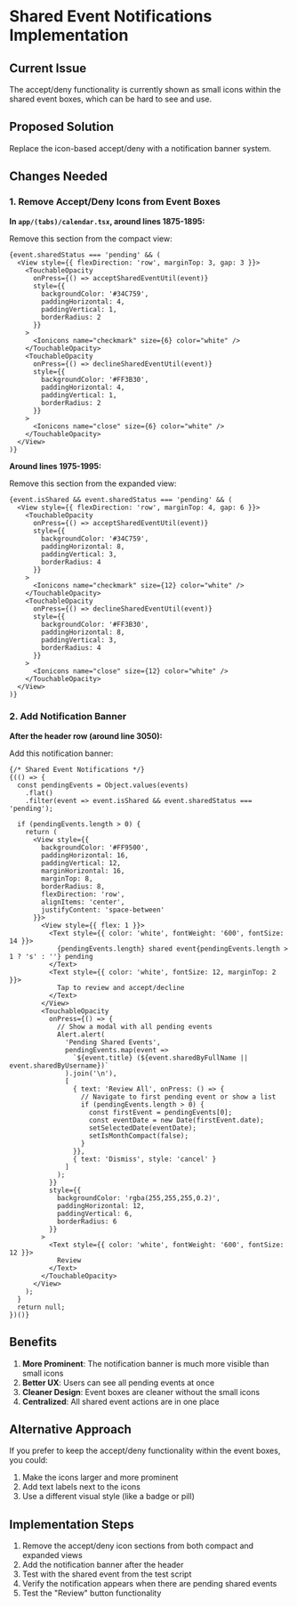 # Shared Event Notifications Implementation

## Current Issue
The accept/deny functionality is currently shown as small icons within the shared event boxes, which can be hard to see and use.

## Proposed Solution
Replace the icon-based accept/deny with a notification banner system.

## Changes Needed

### 1. Remove Accept/Deny Icons from Event Boxes

**In `app/(tabs)/calendar.tsx`, around lines 1875-1895:**

Remove this section from the compact view:
```tsx
{event.sharedStatus === 'pending' && (
  <View style={{ flexDirection: 'row', marginTop: 3, gap: 3 }}>
    <TouchableOpacity
      onPress={() => acceptSharedEventUtil(event)}
      style={{
        backgroundColor: '#34C759',
        paddingHorizontal: 4,
        paddingVertical: 1,
        borderRadius: 2
      }}
    >
      <Ionicons name="checkmark" size={6} color="white" />
    </TouchableOpacity>
    <TouchableOpacity
      onPress={() => declineSharedEventUtil(event)}
      style={{
        backgroundColor: '#FF3B30',
        paddingHorizontal: 4,
        paddingVertical: 1,
        borderRadius: 2
      }}
    >
      <Ionicons name="close" size={6} color="white" />
    </TouchableOpacity>
  </View>
)}
```

**Around lines 1975-1995:**

Remove this section from the expanded view:
```tsx
{event.isShared && event.sharedStatus === 'pending' && (
  <View style={{ flexDirection: 'row', marginTop: 4, gap: 6 }}>
    <TouchableOpacity
      onPress={() => acceptSharedEventUtil(event)}
      style={{
        backgroundColor: '#34C759',
        paddingHorizontal: 8,
        paddingVertical: 3,
        borderRadius: 4
      }}
    >
      <Ionicons name="checkmark" size={12} color="white" />
    </TouchableOpacity>
    <TouchableOpacity
      onPress={() => declineSharedEventUtil(event)}
      style={{
        backgroundColor: '#FF3B30',
        paddingHorizontal: 8,
        paddingVertical: 3,
        borderRadius: 4
      }}
    >
      <Ionicons name="close" size={12} color="white" />
    </TouchableOpacity>
  </View>
)}
```

### 2. Add Notification Banner

**After the header row (around line 3050):**

Add this notification banner:
```tsx
{/* Shared Event Notifications */}
{(() => {
  const pendingEvents = Object.values(events)
    .flat()
    .filter(event => event.isShared && event.sharedStatus === 'pending');
  
  if (pendingEvents.length > 0) {
    return (
      <View style={{
        backgroundColor: '#FF9500',
        paddingHorizontal: 16,
        paddingVertical: 12,
        marginHorizontal: 16,
        marginTop: 8,
        borderRadius: 8,
        flexDirection: 'row',
        alignItems: 'center',
        justifyContent: 'space-between'
      }}>
        <View style={{ flex: 1 }}>
          <Text style={{ color: 'white', fontWeight: '600', fontSize: 14 }}>
            {pendingEvents.length} shared event{pendingEvents.length > 1 ? 's' : ''} pending
          </Text>
          <Text style={{ color: 'white', fontSize: 12, marginTop: 2 }}>
            Tap to review and accept/decline
          </Text>
        </View>
        <TouchableOpacity
          onPress={() => {
            // Show a modal with all pending events
            Alert.alert(
              'Pending Shared Events',
              pendingEvents.map(event => 
                `${event.title} (${event.sharedByFullName || event.sharedByUsername})`
              ).join('\n'),
              [
                { text: 'Review All', onPress: () => {
                  // Navigate to first pending event or show a list
                  if (pendingEvents.length > 0) {
                    const firstEvent = pendingEvents[0];
                    const eventDate = new Date(firstEvent.date);
                    setSelectedDate(eventDate);
                    setIsMonthCompact(false);
                  }
                }},
                { text: 'Dismiss', style: 'cancel' }
              ]
            );
          }}
          style={{
            backgroundColor: 'rgba(255,255,255,0.2)',
            paddingHorizontal: 12,
            paddingVertical: 6,
            borderRadius: 6
          }}
        >
          <Text style={{ color: 'white', fontWeight: '600', fontSize: 12 }}>
            Review
          </Text>
        </TouchableOpacity>
      </View>
    );
  }
  return null;
})()}
```

## Benefits

1. **More Prominent**: The notification banner is much more visible than small icons
2. **Better UX**: Users can see all pending events at once
3. **Cleaner Design**: Event boxes are cleaner without the small icons
4. **Centralized**: All shared event actions are in one place

## Alternative Approach

If you prefer to keep the accept/deny functionality within the event boxes, you could:

1. Make the icons larger and more prominent
2. Add text labels next to the icons
3. Use a different visual style (like a badge or pill)

## Implementation Steps

1. Remove the accept/deny icon sections from both compact and expanded views
2. Add the notification banner after the header
3. Test with the shared event from the test script
4. Verify the notification appears when there are pending shared events
5. Test the "Review" button functionality 